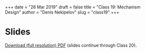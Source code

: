 +++
date = "26 Mar 2019"
draft = false
title = "Class 19: Mechanism Design"
author = "Denis Nekipelov"
slug = "class19"
+++

# Slides

[Download (full resolution) PDF](/docs/class19.pdf) (slides continue through Class 20).
